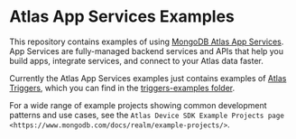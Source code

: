 # Atlas App Services Examples

This repository contains examples of using [MongoDB Atlas App Services](https://www.mongodb.com/docs/atlas/app-services/). App Services are fully-managed backend services and APIs
that help you build apps, integrate services, and connect to your Atlas data faster.

Currently the Atlas App Services examples just contains examples of [Atlas Triggers](https://www.mongodb.com/docs/atlas/app-services/triggers/),
which you can find in the [triggers-examples folder](./triggers-examples).

For a wide range of example projects showing common development patterns and use cases, 
see the `Atlas Device SDK Example Projects page <https://www.mongodb.com/docs/realm/example-projects/>`.